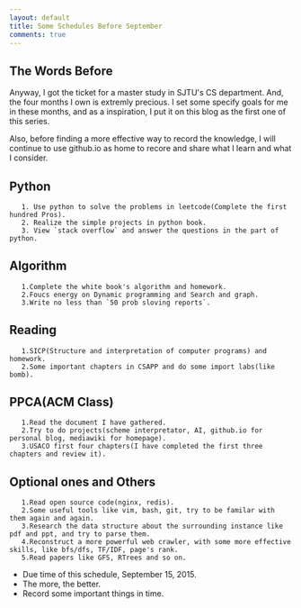 ```yaml
---
layout: default
title: Some Schedules Before September 
comments: true
---
```


## The Words Before

   Anyway, I got the ticket for a master study in SJTU's CS department. And, the four months I own is extremly precious. I set some specify goals for me in these months, and as a inspiration, I put it on this blog as the first one of this series.
    
   Also, before finding a more effective way to record the knowledge, I will continue to use github.io as home to recore and share what I learn and what I consider. 

##  Python
```
   1. Use python to solve the problems in leetcode(Complete the first hundred Pros).
   2. Realize the simple projects in python book.
   3. View `stack overflow` and answer the questions in the part of python.
```

##  Algorithm
```
   1.Complete the white book's algorithm and homework.
   2.Foucs energy on Dynamic programming and Search and graph.
   3.Write no less than `50 prob sloving reports`.
```

##  Reading
```
   1.SICP(Structure and interpretation of computer programs) and homework.
   2.Some important chapters in CSAPP and do some import labs(like bomb).
```


##  PPCA(ACM Class)
```
   1.Read the document I have gathered.
   2.Try to do projects(scheme interpretator, AI, github.io for personal blog, mediawiki for homepage).
   3.USACO first four chapters(I have completed the first three chapters and review it).
```


##  Optional ones and Others
```
   1.Read open source code(nginx, redis).
   2.Some useful tools like vim, bash, git, try to be familar with them again and again.
   3.Research the data structure about the surrounding instance like pdf and ppt, and try to parse them.
   4.Reconstruct a more powerful web crawler, with some more effective skills, like bfs/dfs, TF/IDF, page's rank.
   5.Read papers like GFS, RTrees and so on.
```


* Due time of this schedule, September 15, 2015.
* The more, the better.
* Record some important things in time.
